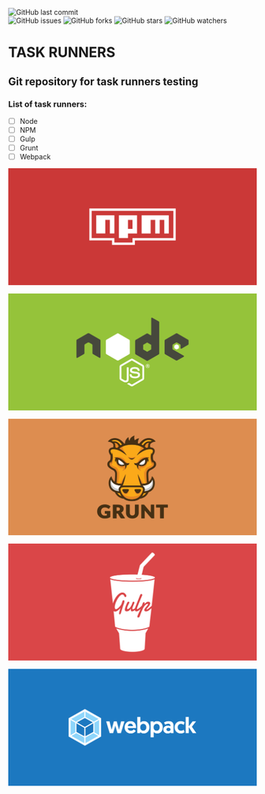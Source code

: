 ![GitHub last commit](https://img.shields.io/github/last-commit/beatrizsmerino/task-runners)   
![GitHub issues](https://img.shields.io/github/issues/beatrizsmerino/task-runners)
![GitHub forks](https://img.shields.io/github/forks/beatrizsmerino/task-runners)
![GitHub stars](https://img.shields.io/github/stars/beatrizsmerino/task-runners)
![GitHub watchers](https://img.shields.io/github/watchers/beatrizsmerino/task-runners)

# TASK RUNNERS

## Git repository for task runners testing

### List of task runners:

-   [ ] Node
-   [ ] NPM
-   [ ] Gulp
-   [ ] Grunt
-   [ ] Webpack

![Image of npm](https://github.com/beatrizsmerino/task-runners/blob/develop/doc/assets/npm/cover-npm.svg)

![Image of node](https://github.com/beatrizsmerino/task-runners/blob/develop/doc/assets/node/cover-node.svg)

![Image of grunt](https://github.com/beatrizsmerino/task-runners/blob/develop/doc/assets/grunt/cover-grunt.svg)

![Image of gulp](https://github.com/beatrizsmerino/task-runners/blob/develop/doc/assets/gulp/cover-gulp.svg)

![Image of webpack](https://github.com/beatrizsmerino/task-runners/blob/develop/doc/assets/webpack/cover-webpack.svg)
